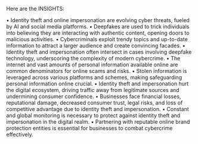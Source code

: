 Here are the INSIGHTS:

• Identity theft and online impersonation are evolving cyber threats, fueled by AI and social media platforms.
• Deepfakes are used to trick individuals into believing they are interacting with authentic content, opening doors to malicious activities.
• Cybercriminals exploit trendy topics and up-to-date information to attract a larger audience and create convincing facades.
• Identity theft and impersonation often intersect in cases involving deepfake technology, underscoring the complexity of modern cybercrime.
• The internet and vast amounts of personal information available online are common denominators for online scams and risks.
• Stolen information is leveraged across various platforms and schemes, making safeguarding personal information online crucial.
• Identity theft and impersonation hurt the digital ecosystem, driving traffic away from legitimate sources and undermining consumer confidence.
• Businesses face financial losses, reputational damage, decreased consumer trust, legal risks, and loss of competitive advantage due to identity theft and impersonation.
• Constant and global monitoring is necessary to protect against identity theft and impersonation in the digital realm.
• Partnering with reputable online brand protection entities is essential for businesses to combat cybercrime effectively.
